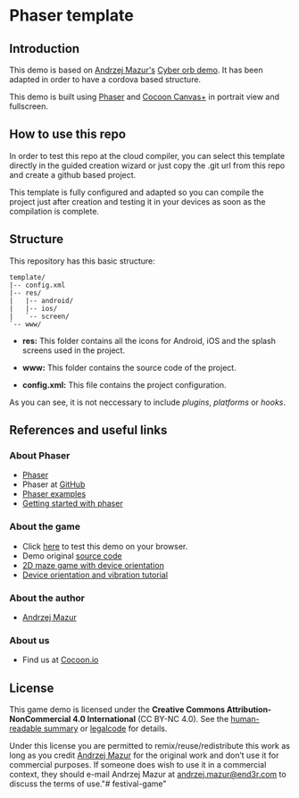 Phaser template
==================

## Introduction

This demo is based on [Andrzej Mazur's](http://end3r.com/) [Cyber orb demo](https://github.com/EnclaveGames/Cyber-Orb). It has been adapted in order to have a cordova based structure. 

This demo is built using [Phaser](https://phaser.io/) and [Cocoon Canvas+](https://cocoon.io/doc/canvas_plus) in portrait view and fullscreen. 

## How to use this repo

In order to test this repo at the cloud compiler, you can select this template directly in the guided creation wizard or just copy the .git url from this repo and create a github based project. 

This template is fully configured and adapted so you can compile the project just after creation and testing it in your devices as soon as the compilation is complete. 

## Structure

This repository has this basic structure: 
`````````````````
template/
|-- config.xml
|-- res/
|	|-- android/
|	|-- ios/
| 	`-- screen/
`-- www/
``````````````````
* **res:** This folder contains all the icons for Android, iOS and the splash screens used in the project.

* **www:** This folder contains the source code of the project. 

* **config.xml:** This file contains the project configuration.

As you can see, it is not neccessary to include *plugins*, *platforms* or *hooks*. 

## References and useful links

### About Phaser 

* [Phaser](https://phaser.io)
* Phaser at [GitHub](https://github.com/photonstorm/phaser)
* [Phaser examples](https://phaser.io/examples)
* [Getting started with phaser](https://phaser.io/tutorials/getting-started)

### About the game 

* Click [here](orb.enclavegames.com) to test this demo on your browser.
* Demo original [source code](https://github.com/EnclaveGames/Cyber-Orb)
* [2D maze game with device orientation](https://developer.mozilla.org/en-US/docs/Games/Workflows/HTML5_Gamedev_Phaser_Device_Orientation)
* [Device orientation and vibration tutorial](https://hacks.mozilla.org/2015/04/mobile-game-development-with-the-device-orientation-and-vibration-apis/)

### About the author

* [Andrzej Mazur](http://end3r.com/)

### About us

* Find us at [Cocoon.io](https://cocoon.io/)

## License

This game demo is licensed under the **Creative Commons Attribution-NonCommercial 4.0 International** (CC BY-NC 4.0). See the [human-readable summary](http://creativecommons.org/licenses/by-nc/4.0/) or [legalcode](http://creativecommons.org/licenses/by-nc/4.0/legalcode) for details.

Under this license you are permitted to remix/reuse/redistribute this work as long as you credit [Andrzej Mazur](http://end3r.com/) for the original work and don’t use it for commercial purposes. If someone does wish to use it in a commercial context, they should e-mail Andrzej Mazur at andrzej.mazur@end3r.com to discuss the terms of use."# festival-game" 
